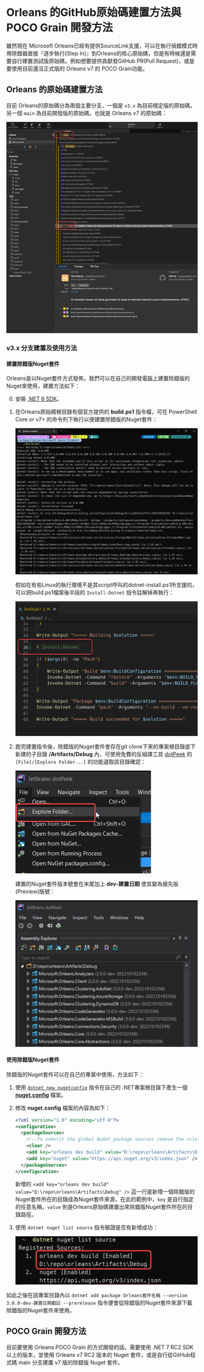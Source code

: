 
# Orleans 的GitHub原始碼建置方法與 POCO Grain 開發方法

雖然現在 Microsoft Orleans已經有提供SourceLink支援，可以在執行偵錯模式時用除錯器直接『逐步執行(Step In)』到Orleans的核心原始碼，但是有時候還是需要自行建置測試版原始碼，例如想要提供貢獻發GitHub PR(Pull Request)，或是要使用目前還沒正式版的 Orleans v7 的 POCO Grain功能。

## Orleans 的原始碼建置方法

目前 Orleans的原始碼分為兩個主要分支，一個是 `v3.x` 為目前穩定版的原始碼，另一個 `main` 為目前開發版的原始碼，也就是 Orleans v7 的原始碼：

![](./MicrosoftOrleans_github_branches.png)

### v3.x 分支建置及使用方法

#### 建置除錯版Nuget套件

Orleans是以Nuget套件方式發佈，我們可以在自己的開發電腦上建置除錯版的Nuget來使用，建置方法如下：

0.  安裝 [.NET 6 SDK](https://dotnet.microsoft.com/download/dotnet/6.0)。

1.  在Orleans原始碼根目錄有個官方提供的 **build.ps1** 指令檔，可在 PowerShell Core or v7+ 的命令列下執行以便建置除錯版的Nuget套件：

    ![](./build_Orleans_v3_branch.png)

    假如在有些Linux的執行環境不是其script呼叫的dotnet-install.ps1所支援的，可以把build.ps1檔案後半段的 `Install-Dotnet` 指令註解掉再執行：

    ![](./build_Orleans_v3_branch_without_install_dotnet.png)

2.  跑完建置指令後，除錯版的Nuget套件會存在git clone下來的專案根目錄底下新建的子目錄 **/Artifacts/Debug** 內，可使用免費的反組譯工具 [dotPeek](https://www.jetbrains.com/decompiler) 的 `[File]/[Explore Folder...]` 的功能選取該目錄確認：

    ![](./dotpeek_open_folder.png)

    建置的Nuget套件版本號會在末尾加上 **dev-建置日期** 使其變為搶先版(Preview)版號：

    ![](./dotpeek_open_build_nugets.png)

#### 使用除錯版Nuget套件

除錯版的Nuget套件可以在自己的專案中使用，方法如下：
1. 使用 [`dotnet new nugetconfig`](https://learn.microsoft.com/nuget/reference/dotnet-commands) 指令在自己的 .NET專案根目錄下產生一個 [**nuget.config**](https://learn.microsoft.com/nuget/reference/nuget-config-file) 檔案。
2. 修改 **nuget.config** 檔案的內容為如下：

    ```xml
    <?xml version="1.0" encoding="utf-8"?>
    <configuration>
      <packageSources>
        <!--To inherit the global NuGet package sources remove the <clear/> line below -->
        <clear />
        <add key="orleans dev build" value="D:\repo\orleans\Artifacts\Debug" />
        <add key="nuget" value="https://api.nuget.org/v3/index.json" />
      </packageSources>
    </configuration>
    ```
    新增的 `<add key="orleans dev build" value="D:\repo\orleans\Artifacts\Debug" />` 這一行是新增一個除錯版的Nuget套件所在的目錄成為Nuget套件來源，在此的範例中，`key` 是自行指定的任意名稱，`value` 則是Orleans原始碼建置出來除錯版Nuget套件所在的目錄路徑。

3.  使用 `dotnet nuget list source` 指令驗證是否有新增成功：

    ![](./dotnet_cli_show_package_source.png)

如此之後在該專案目錄內以 `dotnet add package Orleans套件名稱 --version 3.0.0-dev-建置日期戳記 --prerelease` 指令便會從除錯版的Nuget套件來源下載除錯版的Nuget套件來使用。



## POCO Grain 開發方法

目前要使用 Orleans POCO Grain 的方式開發的話，需要使用 .NET 7 RC2 SDK 以上的版本，並使用 Orleans v7 RC2 版本的 Nuget 套件，或是自行從GitHub程式碼 main 分支建置 v7 版的除錯版 Nuget 套件。

